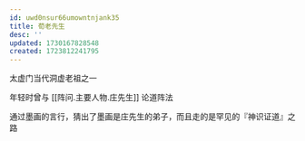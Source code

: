 ```yaml
---
id: uwd0nsur66umowntnjank35
title: 荀老先生
desc: ''
updated: 1730167828548
created: 1723812241795
---
```


太虚门当代洞虚老祖之一

年轻时曾与 [[阵问.主要人物.庄先生]] 论道阵法

通过墨画的言行，猜出了墨画是庄先生的弟子，而且走的是罕见的『神识证道』之路

